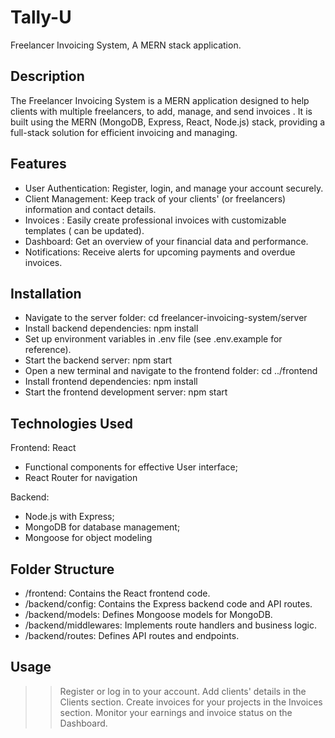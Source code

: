 # Tally-U
Freelancer Invoicing System,
A MERN stack application.

Description
-----------
The Freelancer Invoicing System is a MERN application designed to help clients with multiple freelancers, to add, manage, and send invoices . It is built using the MERN (MongoDB, Express, React, Node.js) stack, providing a full-stack solution for efficient invoicing and managing.


Features
---------
- User Authentication: Register, login, and manage your account securely.
- Client Management: Keep track of your clients' (or freelancers) information and contact details.
- Invoices : Easily create professional invoices with customizable templates ( can be updated).
- Dashboard: Get an overview of your financial data and performance.
- Notifications: Receive alerts for upcoming payments and overdue invoices.


Installation
-------------
* Navigate to the server folder: cd freelancer-invoicing-system/server
* Install backend dependencies: npm install
* Set up environment variables in .env file (see .env.example for reference).
* Start the backend server: npm start
* Open a new terminal and navigate to the frontend folder: cd ../frontend
* Install frontend dependencies: npm install
* Start the frontend development server: npm start


Technologies Used
-----------------
Frontend:
React
  * Functional components for effective User interface;
  * React Router for navigation
  
Backend:
  * Node.js with Express;
  * MongoDB for database management;
  * Mongoose for object modeling


Folder Structure
-----------------
* /frontend: Contains the React frontend code.
* /backend/config: Contains the Express backend code and API routes.
* /backend/models: Defines Mongoose models for MongoDB.
* /backend/middlewares: Implements route handlers and business logic.
* /backend/routes: Defines API routes and endpoints.


Usage
-----
>> Register or log in to your account.
>> Add clients' details in the Clients section.
>> Create invoices for your projects in the Invoices section.
>> Monitor your earnings and invoice status on the Dashboard.
